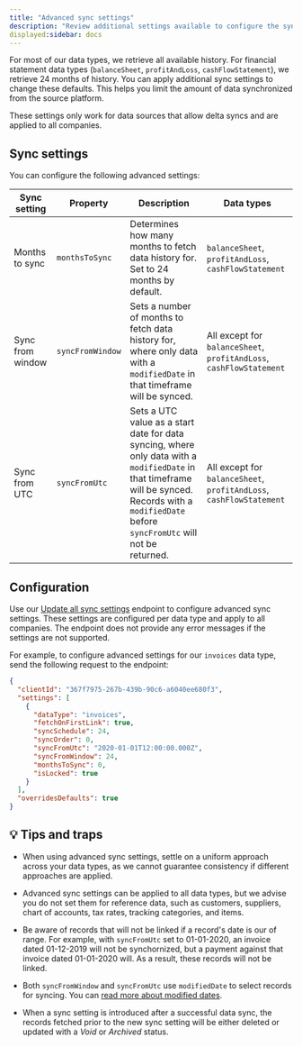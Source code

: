 ```yaml
---
title: "Advanced sync settings"
description: "Review additional settings available to configure the sync of various data types"
displayed:sidebar: docs
---
```


For most of our data types, we retrieve all available history. For financial statement data types (`balanceSheet`, `profitAndLoss`, `cashFlowStatement`), we retrieve 24 months of history. You can apply additional sync settings to change these defaults. This helps you limit the amount of data synchronized from the source platform. 

These settings only work for data sources that allow delta syncs and are applied to all companies. 

## Sync settings

You can configure the following advanced settings:

| Sync   setting     | Property          | Description                                                                                                                                                                                                | Data types                                                            |
|--------------------|-------------------|------------------------------------------------------------------------------------------------------------------------------------------------------------------------------------------------------------|-----------------------------------------------------------------------|
| Months to   sync   | `monthsToSync`    | Determines how many months to   fetch data history for. Set to 24 months by default.                                                                                                                       | `balanceSheet`, `profitAndLoss`,   `cashFlowStatement`                |
| Sync from   window | `syncFromWindow`  | Sets a number of months to fetch   data history for, where only data with a `modifiedDate` in that timeframe   will be synced.                                                                             | All except for `balanceSheet`,   `profitAndLoss`, `cashFlowStatement` |
| Sync   from UTC    | `syncFromUtc`     | Sets a UTC value as a start date   for data syncing, where only data with a `modifiedDate` in that timeframe   will be synced. Records with a `modifiedDate` before `syncFromUtc` will not   be returned.  | All except for `balanceSheet`,   `profitAndLoss`, `cashFlowStatement` |

## Configuration

Use our [Update all sync settings](/codat-api#/operations/update-profile-syncSettings) endpoint to configure advanced sync settings. These settings are configured per data type and apply to all companies. The endpoint does not provide any error messages if the settings are not supported.

For example, to configure advanced settings for our `invoices` data type, send the following request to the endpoint:

```json
{
  "clientId": "367f7975-267b-439b-90c6-a6040ee680f3",
  "settings": [
    {
      "dataType": "invoices",
      "fetchOnFirstLink": true,
      "syncSchedule": 24,
      "syncOrder": 0,
      "syncFromUtc": "2020-01-01T12:00:00.000Z",
      "syncFromWindow": 24,
      "monthsToSync": 0,
      "isLocked": true
    }
  ],
  "overridesDefaults": true
}
```

## 💡 Tips and traps

- When using advanced sync settings, settle on a uniform approach across your data types, as we cannot guarantee consistency if different approaches are applied. 

- Advanced sync settings can be applied to all data types, but we advise you do not set them for reference data, such as customers, suppliers, chart of accounts, tax rates, tracking categories, and items.

- Be aware of records that will not be linked if a record's date is our of range. For example, with `syncFromUtc` set to 01-01-2020, an invoice dated 01-12-2019 will not be synchornized, but a payment against that invoice dated 01-01-2020 will. As a result, these records will not be linked. 

- Both `syncFromWindow` and `syncFromUtc` use `modifiedDate` to select records for syncing. You can [read more about modified dates](/using-the-api/modified-dates). 

- When a sync setting is introduced after a successful data sync, the records fetched prior to the new sync setting will be either deleted or updated with a _Void_ or _Archived_ status.